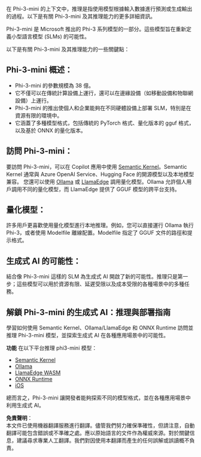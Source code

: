 在 Phi-3-mini 的上下文中，推理是指使用模型根據輸入數據進行預測或生成輸出的過程。以下是有關 Phi-3-mini 及其推理能力的更多詳細資訊。

Phi-3-mini 是 Microsoft 推出的 Phi-3 系列模型的一部分。這些模型旨在重新定義小型語言模型 (SLMs) 的可能性。

以下是有關 Phi-3-mini 及其推理能力的一些關鍵點：

## **Phi-3-mini 概述：**
- Phi-3-mini 的參數規模為 38 億。
- 它不僅可以在傳統計算設備上運行，還可以在邊緣設備（如移動設備和物聯網設備）上運行。
- Phi-3-mini 的推出使個人和企業能夠在不同硬體設備上部署 SLM，特別是在資源有限的環境中。
- 它涵蓋了多種模型格式，包括傳統的 PyTorch 格式、量化版本的 gguf 格式，以及基於 ONNX 的量化版本。

## **訪問 Phi-3-mini：**
要訪問 Phi-3-mini，可以在 Copilot 應用中使用 [Semantic Kernel](https://github.com/microsoft/SemanticKernelCookBook?WT.mc_id=aiml-138114-kinfeylo)。Semantic Kernel 通常與 Azure OpenAI Service、Hugging Face 的開源模型以及本地模型兼容。
您還可以使用 [Ollama](https://ollama.com) 或 [LlamaEdge](https://llamaedge.com) 調用量化模型。Ollama 允許個人用戶調用不同的量化模型，而 LlamaEdge 提供了 GGUF 模型的跨平台支持。

## **量化模型：**
許多用戶更喜歡使用量化模型進行本地推理。例如，您可以直接運行 Ollama 執行 Phi-3，或者使用 Modelfile 離線配置。Modelfile 指定了 GGUF 文件的路徑和提示格式。

## **生成式 AI 的可能性：**
結合像 Phi-3-mini 這樣的 SLM 為生成式 AI 開啟了新的可能性。推理只是第一步；這些模型可以用於資源有限、延遲受限以及成本受限的各種場景中的多種任務。

## **解鎖 Phi-3-mini 的生成式 AI：推理與部署指南** 
學習如何使用 Semantic Kernel、Ollama/LlamaEdge 和 ONNX Runtime 訪問並推理 Phi-3-mini 模型，並探索生成式 AI 在各種應用場景中的可能性。

**功能**
在以下平台推理 phi3-mini 模型：

- [Semantic Kernel](https://github.com/Azure-Samples/Phi-3MiniSamples/tree/main/semantickernel?WT.mc_id=aiml-138114-kinfeylo)
- [Ollama](https://github.com/Azure-Samples/Phi-3MiniSamples/tree/main/ollama?WT.mc_id=aiml-138114-kinfeylo)
- [LlamaEdge WASM](https://github.com/Azure-Samples/Phi-3MiniSamples/tree/main/wasm?WT.mc_id=aiml-138114-kinfeylo)
- [ONNX Runtime](https://github.com/Azure-Samples/Phi-3MiniSamples/tree/main/onnx?WT.mc_id=aiml-138114-kinfeylo)
- [iOS](https://github.com/Azure-Samples/Phi-3MiniSamples/tree/main/ios?WT.mc_id=aiml-138114-kinfeylo)

總而言之，Phi-3-mini 讓開發者能夠探索不同的模型格式，並在各種應用場景中利用生成式 AI。

**免責聲明**：  
本文件已使用機器翻譯服務進行翻譯。儘管我們努力確保準確性，但請注意，自動翻譯可能包含錯誤或不準確之處。應以原始語言的文件作為權威來源。對於關鍵信息，建議尋求專業人工翻譯。我們對因使用本翻譯而產生的任何誤解或誤讀概不負責。